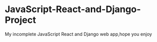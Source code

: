 # JavaScript-React-and-Django-Project
My incomplete JavaScript React and Django web app,hope you enjoy 
